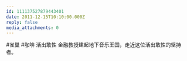 ```yaml
---
id: 111137527879443401
date: 2011-12-15T10:10:00.000Z
reply: false
media_attachments: 0
---
```


#雀巢 #咖啡 活出敢性 金融教授建起地下音乐王国，走近这位活出敢性的坚持者。 ​​​​

